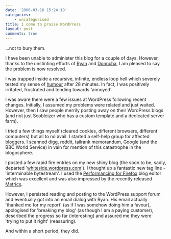 ```yaml
---
date: '2006-03-16 15:24:18'
categories:
    - uncategorised
title: I come to praise WordPress
layout: post
comments: true
---
```

...not to bury them.

I have been unable to administer this blog for a couple of days.
However, thanks to the unstinting efforts of [Ryan](http://boren.nu/)
and [Donncha](http://blogs.linux.ie/xeer/index.php), I am pleased to say
the problem is now resolved.

I was trapped inside a recursive, infinite, endless loop hell which
severely tested my sense of
[humour](http://www.nbrightside.com/blog/2006/03/12/wordpress-humour/)
after 28 minutes. In fact, I was positively irritated, frustrated and
tending towards 'annoyed'.

I was aware there were a few issues at WordPress following recent
changes. Initially, I assumed my problems were related and just waited.
However, then I saw people merrily posting away on their WordPress blogs
(and not just Scobleizer who has a custom template and a dedicated
server farm).

I tried a few things myself (cleared cookies, different browsers,
different computers) but all to no avail. I started a self-help group
for affected bloggers. I scanned digg, reddit, tailrank memorandum,
Google (and the BBC World Service) in vain for mention of this
catastrophe in the blogosphere.

I posted a few rapid fire entries on my new shiny blog (the soon to be,
sadly, departed
'[whiteside.wordpress.com](http://whiteside.wordpress.com/)'). I thought
up a fantastic new tag line - 'interminable bytestream'. I used the
[Performancing for Firefox](http://performancing.com/firefox) blog
editor which was excellent and was also impressed by the recently
released [Metrics](http://performancing.com/metrics/start).

However, I persisted reading and posting to the WordPress support forum
and eventually got into an email dialog with Ryan. His email actually
'thanked me for my report' (as if I was somehow doing him a favour),
apologised for 'breaking my blog' (as though I am a paying customer),
described the progress so far (interesting) and assured me they were
'trying to put it right' (reassuring).

And within a short period, they did.
